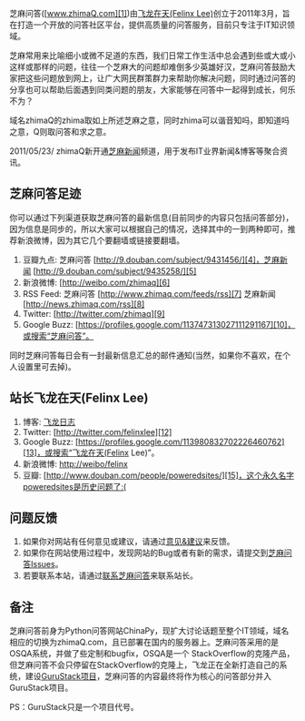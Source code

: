 芝麻问答([www.zhimaQ.com][1])由[飞龙在天(Felinx Lee)][2]创立于2011年3月，旨在打造一个开放的问答社区平台，提供高质量的问答服务，目前只专注于IT知识领域。  

芝麻常用来比喻细小或微不足道的东西，我们日常工作生活中总会遇到些或大或小这样或那样的问题，往往一个芝麻大的问题却难倒多少英雄好汉，芝麻问答鼓励大家把这些问题放到网上，让广大网民群策群力来帮助你解决问题，同时通过问答的分享也可以帮助后面遇到同类问题的朋友，大家能够在问答中一起得到成长，何乐不为？

域名zhimaQ的zhima取如上所述芝麻之意，同时zhima可以谐音知吗，即知道吗之意，Q则取问答和求之意。

2011/05/23/ zhimaQ新开通[芝麻新闻][3]频道，用于发布IT业界新闻&博客等聚合资讯。

芝麻问答足迹
-----------
你可以通过下列渠道获取芝麻问答的最新信息(目前同步的内容只包括问答部分)，因为信息是同步的，所以大家可以根据自己的情况，选择其中的一到两种即可，推荐新浪微博，因为其它几个要翻墙或链接要翻墙。

 1. 豆瓣九点: 芝麻问答 [http://9.douban.com/subject/9431456/][4]，芝麻新闻 [http://9.douban.com/subject/9435258/][5]
 2. 新浪微博: [http://weibo.com/zhimaq][6]
 3. RSS Feed: 芝麻问答 [http://www.zhimaq.com/feeds/rss][7] 芝麻新闻 [http://news.zhimaq.com/rss][8]
 4. Twitter: [http://twitter.com/zhimaq][9]
 5. Google Buzz: [https://profiles.google.com/113747313027111291167][10]，或搜索“芝麻问答”。

同时芝麻问答每日会有一封最新信息汇总的邮件通知(当然，如果你不喜欢，在个人设置里可去掉)。

站长飞龙在天(Felinx Lee)
----------

 1. 博客: [飞龙日志][11]
 2. Twitter: [http://twitter.com/felinxlee][12]
 3. Google Buzz: [https://profiles.google.com/113980832702226460762][13]，或搜索“飞龙在天(Felinx Lee)”。
 4. 新浪微博: [http://weibo/felinx][14]
 5. 豆瓣: [http://www.douban.com/people/poweredsites/][15]，这个永久名字poweredsites是历史问题了:(

问题反馈
-------

 1. 如果你对网站有任何意见或建议，请通过[意见&建议][16]来反馈。
 2. 如果你在网站使用过程中，发现网站的Bug或者有新的需求，请提交到[芝麻问答Issues][17]。
 3. 若要联系本站，请通过[联系芝麻问答][18]来联系站长。

备注
-----

芝麻问答前身为Python问答网站ChinaPy，现扩大讨论话题至整个IT领域，域名相应的切换为zhimaQ.com，且已部署在国内的服务器上。芝麻问答采用的是OSQA系统，并做了些定制和bugfix，OSQA是一个
StackOverflow的克隆产品，但芝麻问答不会只停留在StackOverflow的克隆上，飞龙正在全新打造自己的系统，建设[GuruStack项目][19]，芝麻问答的内容最终将作为核心的问答部分并入GuruStack项目。

PS：GuruStack只是一个项目代号。


  [1]: http://www.zhimaq.com/
  [2]: http://feilong.me
  [3]: http://news.zhimaq.com
  [4]: http://9.douban.com/subject/9431456/
  [5]: http://9.douban.com/subject/9435258/
  [6]: http://weibo.com/zhimaq
  [7]: http://www.zhimaq.com/feeds/rss
  [8]: http://news.zhimaq.com/rss
  [9]: http://twitter.com/zhimaq
  [10]: https://profiles.google.com/113747313027111291167
  [11]: http://feilong.me
  [12]: http://twitter.com/felinxlee
  [13]: https://profiles.google.com/113980832702226460762#113980832702226460762/buzz
  [14]: http:///weibo.com/felinx
  [15]: http://www.douban.com/people/poweredsites/
  [16]: http://www.zhimaq.com/pages/feedback/
  [17]: https://bitbucket.org/felinx/zhimaq/issues?status=new&status=open
  [18]: http://www.zhimaq.com/contact/
  [19]: http://feilong.me/2011/04/gurustack-com-draft